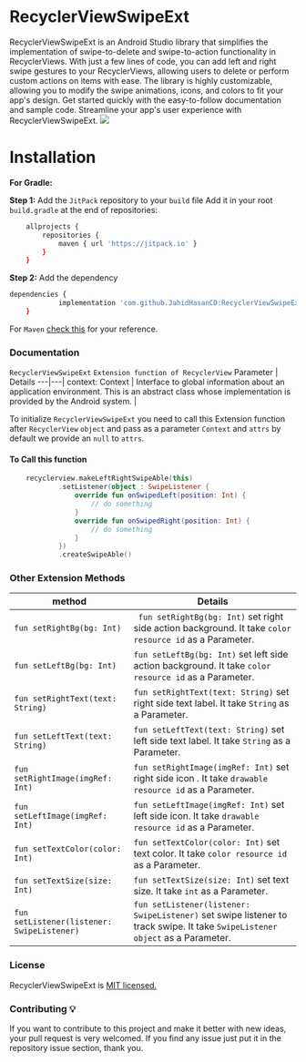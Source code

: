 # RecyclerViewSwipeExt

RecyclerViewSwipeExt is an Android Studio library that simplifies the implementation of swipe-to-delete and swipe-to-action functionality in RecyclerViews. With just a few lines of code, you can add left and right swipe gestures to your RecyclerViews, allowing users to delete or perform custom actions on items with ease. The library is highly customizable, allowing you to modify the swipe animations, icons, and colors to fit your app's design. Get started quickly with the easy-to-follow documentation and sample code. Streamline your app's user experience with RecyclerViewSwipeExt. [![](https://jitpack.io/v/JahidHasanCO/RecyclerViewSwipeExt.svg)](https://jitpack.io/#JahidHasanCO/RecyclerViewSwipeExt)


# Installation
**For Gradle:**

**Step 1:** Add the `JitPack` repository to your `build` file
Add it in your root `build.gradle` at the end of repositories:
```sh
	allprojects {
		repositories {
			maven { url 'https://jitpack.io' }
		}
	}
```

**Step 2:** Add the dependency
```sh
dependencies {
	        implementation 'com.github.JahidHasanCO:RecyclerViewSwipeExt:1.0.2'
	}
```

For `Maven` [check this](docs/maven.md) for your reference.

### Documentation
`RecyclerViewSwipeExt`
`Extension function of RecyclerView` 
Parameter | Details
---|---|
context: Context | Interface to global information about an application environment. This is an abstract class whose implementation is provided by the Android system. |

To initialize `RecyclerViewSwipeExt` you need to call this Extension function after `RecyclerView` `object` and pass as a parameter `Context` and `attrs` by default we provide an `null` to `attrs`. 

#### To Call this function

```kotlin
    recyclerview.makeLeftRightSwipeAble(this)
            .setListener(object : SwipeListener {
                override fun onSwipedLeft(position: Int) {
                    // do something
                }
                override fun onSwipedRight(position: Int) {
                    // do something
                }
            })
            .createSwipeAble()
```

### Other Extension Methods
method | Details |
--------|--
`fun setRightBg(bg: Int)` | ` fun setRightBg(bg: Int)` set right side action background. It take `color resource id` as a Parameter. | 
`fun setLeftBg(bg: Int)` | `fun setLeftBg(bg: Int)` set left side action background. It take `color resource id` as a Parameter. | 
`fun setRightText(text: String)` | `fun setRightText(text: String)` set right side text label. It take `String` as a Parameter. | 
`fun setLeftText(text: String)` | `fun setLeftText(text: String)` set left side text label. It take `String` as a Parameter. | 
`fun setRightImage(imgRef: Int)` | `fun setRightImage(imgRef: Int)` set right side icon . It take `drawable resource id` as a Parameter. | 
`fun setLeftImage(imgRef: Int)` | `fun setLeftImage(imgRef: Int)` set left side icon. It take `drawable resource id` as a Parameter. | 
`fun setTextColor(color: Int)` | `fun setTextColor(color: Int)` set text color. It take `color resource id` as a Parameter. | 
`fun setTextSize(size: Int)` | `fun setTextSize(size: Int)` set text size. It take `int` as a Parameter. | 
`fun setListener(listener: SwipeListener)` | `fun setListener(listener: SwipeListener)` set swipe listener to track swipe. It take `SwipeListener` `object` as a Parameter. | 

### License
RecyclerViewSwipeExt is [MIT licensed.](LICENSE)

### Contributing 💡
If you want to contribute to this project and make it better with new ideas, your pull request is very welcomed.
If you find any issue just put it in the repository issue section, thank you. 
